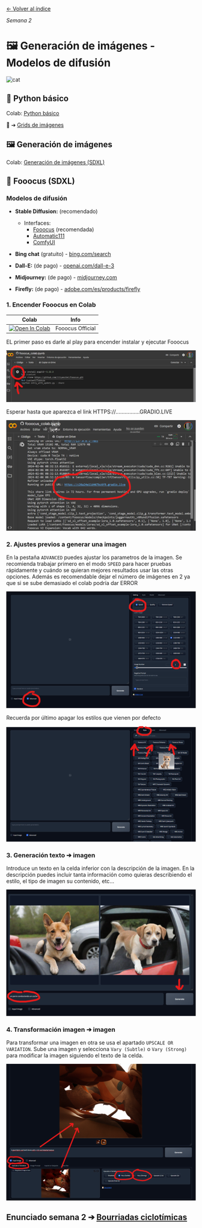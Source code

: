 [← Volver al índice](/semanas/README.md)

*Semana 2*

# 🖼️ Generación de imágenes - Modelos de difusión

![cat](https://github.com/eeenajenaciones/backend/assets/157328061/e8c0fd73-b0d6-455c-9fcc-9a316318bfdd)

## 🐍 Python básico

Colab: [Python básico](https://colab.research.google.com/drive/1fpSmaQexwrUBF1QYspa8qoFiOL84Mx-o?usp=sharing)

🎁 ➔ [Grids de imágenes](https://colab.research.google.com/drive/1PXcGqst1YSY-Hjz9lYFugJEJQpKFW5YJ?usp=sharing)

## 🖼️ Generación de imágenes 

Colab: [Generación de imágenes (SDXL)](https://colab.research.google.com/drive/1viT3anI3z6lv_y2FoMmmA6W1ECEaiR_W?usp=sharing)

## 🎯 Fooocus (SDXL)

### Modelos de difusión
- **Stable Diffusion:** (recomendado)
  - Interfaces:
    - [Fooocus](https://github.com/lllyasviel/Fooocus) (recomendada)
    - [Automatic111](https://github.com/AUTOMATIC1111/stable-diffusion-webui)
    - [ComfyUI](https://github.com/comfyanonymous/ComfyUI)

- **Bing chat** (gratuito) - [bing.com/search](https://www.bing.com/search?q=Bing+AI&showconv=1)
- **Dall-E:** (de pago) - [openai.com/dall-e-3](https://openai.com/dall-e-3)
- **Midjourney:** (de pago) - [midjourney.com](https://www.midjourney.com/home)
- **Firefly:** (de pago) - [adobe.com/es/products/firefly](https://www.adobe.com/es/products/firefly.html)

### 1. Encender Fooocus en Colab

| Colab | Info
| --- | --- |
[![Open In Colab](https://colab.research.google.com/assets/colab-badge.svg)](https://colab.research.google.com/github/lllyasviel/Fooocus/blob/main/fooocus_colab.ipynb) | Fooocus Official

EL primer paso es darle al play para encender instalar y ejecutar Fooocus

![play](/archivos/play.png)

Esperar hasta que aparezca el link HTTPS://................GRADIO.LIVE

![gradio](/archivos/gradio.png)

### 2. Ajustes previos a generar una imagen

En la pestaña `ADVANCED` puedes ajustar los parametros de la imagen. Se recomienda trabajar primero en el modo `SPEED` para hacer pruebas rápidamente y cuándo se quieran mejores resultados usar las otras opciones. Además es recomendable dejar el número de imágenes en 2 ya que si se sube demasiado el colab podría dar ERROR

![gradio](/archivos/ajustes.png)

Recuerda por último apagar los estilos que vienen por defecto

![gradio](/archivos/apagar_estilos.png)

### 3. Generación texto ➔ imagen

Introduce un texto en la celda inferior con la descripción de la imagen. En la descripción puedes incluir tanta información como quieras describiendo el estilo, el tipo de imagen su contenido, etc...

![gradio](/archivos/text2image.png)

### 4. Transformación imagen ➔ imagen

Para transformar una imagen en otra se usa el apartado `UPSCALE OR VARIATION`. Sube una imagen y selecciona `Vary (Subtle)` o `Vary (Strong)` para modificar la imagen siguiendo el texto de la celda.

![gradio](/archivos/image2image.png)



## **Enunciado semana 2** ➔ [Bourriadas ciclotímicas](/semanas/enunciados/bourriadas_ciclotimicas.md)
